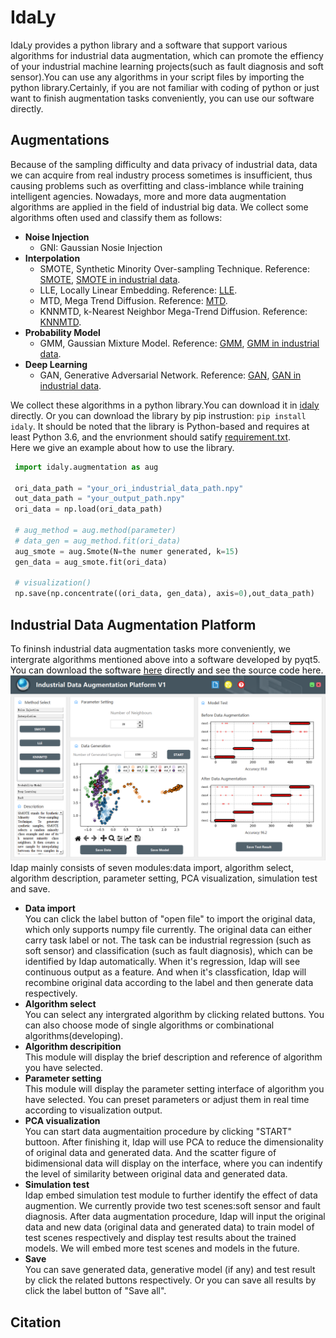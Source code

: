 # IdaLy
IdaLy provides a python library and a software that support various algorithms for industrial data augmentation, which can promote the effiency of your industrial machine learning projects(such as fault diagnosis and soft sensor).You can use any algorithms in your script files by importing the python library.Certainly, if you are not familiar with coding of python or just want to finish augmentation tasks conveniently, you can use our software directly.  
## Augmentations
Because of the sampling difficulty and data privacy of industrial data, data we can acquire from real industry process sometimes is insufficient, thus causing problems such as overfitting and class-imblance while training intelligent agencies. Nowadays, more and more data augmentation algorithms are applied in the field of industrial big data. We collect some algorithms often used and classify them as follows:  
- **Noise Injection**
  - GNI:  Gaussian Nosie Injection
- **Interpolation**
  - SMOTE, Synthetic Minority Over-sampling Technique. Reference: [SMOTE](https://www.jair.org/index.php/jair/article/view/10302/24590), [SMOTE in industrial data](https://ieeexplore.ieee.org/abstract/document/9858365).
  - LLE, Locally Linear Embedding. Reference: [LLE](https://www.science.org/doi/abs/10.1126/science.290.5500.2323).
  - MTD, Mega Trend Diffusion. Reference: [MTD](https://www.sciencedirect.com/science/article/pii/S0305054805001693).
  - KNNMTD, k-Nearest Neighbor Mega-Trend Diffusion. Reference: [KNNMTD](https://www.sciencedirect.com/science/article/pii/S0950705121009473).
- **Probability Model**
  - GMM, Gaussian Mixture Model. Reference: [GMM](http://leap.ee.iisc.ac.in/sriram/teaching/MLSP_16/refs/GMM_Tutorial_Reynolds.pdf), [GMM in industrial data](https://www.sciencedirect.com/science/article/pii/S002002552100935X). 
- **Deep Learning**
  - GAN, Generative Adversarial Network. Reference: [GAN](https://dl.acm.org/doi/pdf/10.1145/3422622), [GAN in industrial data](https://dl.acm.org/doi/pdf/10.1145/3422622X).
 
 We collect these algorithms in a python library.You can download it in [idaly](https://github.com/3uchen/IdaLy/tree/master/src/idaly) directly. Or you can download the library by pip instrustion: `pip install idaly`. It should be noted that the library is Python-based and requires at least Python 3.6, and the envrionment should satify [requirement.txt](https://github.com/3uchen/IdaLy/blob/master/requirements.txt).  
 Here we give an example about how to use the library.  
```python
 import idaly.augmentation as aug
 
 ori_data_path = "your_ori_industrial_data_path.npy"
 out_data_path = "your_output_path.npy"
 ori_data = np.load(ori_data_path)
 
 # aug_method = aug.method(parameter)
 # data_gen = aug_method.fit(ori_data)
 aug_smote = aug.Smote(N=the numer generated, k=15)
 gen_data = aug_smote.fit(ori_data)
 
 # visualization()
 np.save(np.concentrate((ori_data, gen_data), axis=0),out_data_path)
 ```
 ## Industrial Data Augmentation Platform
 To fininsh industrial data augmentation tasks more conveniently, we intergrate algorithms mentioned above into a software developed by pyqt5. You can download the software [here](https://drive.google.com/file/d/1muqsfoieiJoRcCWeEK9OmyYlBWDwvyO4/view?usp=sharing) directly and see the source code here.
 ![example_1](https://github.com/3uchen/IdaLy/blob/master/example_1.png)  
Idap mainly consists of seven modules:data import, algorithm select, algorithm description, parameter setting, PCA visualization, simulation test and save.
- **Data import**  
You can click the label button of "open file" to import the original data, which only supports numpy file currently. The original data can either carry task label or not. The task can be industrial regression (such as soft sensor) and classification (such as fault diagnosis), which can be identified by Idap automatically. When it's regression, Idap will see continuous output as a feature. And when it's classfication, Idap will recombine original data according to the label and then generate data respectively.
- **Algorithm select**  
You can select any intergrated algorithm by clicking related buttons. You can also choose mode of single algorithms or combinational algorithms(developing).
- **Algorithm descripition**  
This module will display the brief description and reference of algorithm you have selected.
- **Parameter setting**  
This module will display the parameter setting interface of algorithm you have selected. You can preset parameters or adjust them in real time according to visualization output.
- **PCA visualization**  
You can start data augmentaition procedure by clicking "START" buttoon. After finishing it, Idap will use PCA to reduce the dimensionality of original data and generated data. And the scatter figure of bidimensional data will display on the interface, where you can indentify the level of similarity between original data and generated data.
- **Simulation test**  
Idap embed simulation test module to further identify the effect of data augmention. We currently provide two test scenes:soft sensor and fault diagnosis. After data augmentation procedure, Idap will input the original data and new data (original data and generated data) to train model of test scenes respectively and display test results about the trained models. We will embed more test scenes and models in the future.
- **Save**  
You can save generated data, generative model (if any) and test result by click the related buttons respectively. Or you can save all results by click the label button of "Save all".  
## Citation  


 
